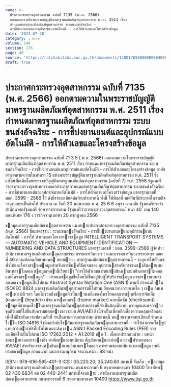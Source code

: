```yaml
---
name: >-
  ประกาศกระทรวงอุตสาหกรรม ฉบับที่ 7135 (พ.ศ. 2566)
  ออกตามความในพระราชบัญญัติมาตรฐานผลิตภัณฑ์อุตสาหกรรม พ.ศ. 2511 เรื่อง
  กำหนดมาตรฐานผลิตภัณฑ์อุตสาหกรรม ระบบขนส่งอัจฉริยะ -
  การชี้บ่งยานยนต์และอุปกรณ์แบบอัตโนมัติ - การให้ตัวเลขและโครงสร้างข้อมูล
date: '2023-07-20'
category: ง พิเศษ
volume: 140
section: 176
page: 40
source: 'https://ratchakitcha.soc.go.th/documents/140D176S0000000004000.pdf'
draft: true
---
```


# ประกาศกระทรวงอุตสาหกรรม ฉบับที่ 7135 (พ.ศ. 2566) ออกตามความในพระราชบัญญัติมาตรฐานผลิตภัณฑ์อุตสาหกรรม พ.ศ. 2511 เรื่อง กำหนดมาตรฐานผลิตภัณฑ์อุตสาหกรรม ระบบขนส่งอัจฉริยะ - การชี้บ่งยานยนต์และอุปกรณ์แบบอัตโนมัติ - การให้ตัวเลขและโครงสร้างข้อมูล

ประกาศกระทรวงอุตสาหกรรม ฉบับที่ 71 3 5 ( พ.ศ. 2566) ออกตามความในพระราชบัญญัติมาตรฐานผลิตภัณฑ์อุตสาหกรรม พ.ศ. 2511 เรื่อง กำหนดมาตรฐานผลิตภัณฑ์อุตสาหกรรม ระบบขนส่งอัจฉริยะ - การชี้บ่งยานยนต์และอุปกรณ์แบบอัตโนมัติ - การให้ตัวเลขและโครงสร้างข้อมูล อาศัยอานาจตามความในมาตรา 15 แห่งพระราชบัญญัติมาตรฐานผลิตภัณฑ์อุตสาหกรรม พ.ศ. 2511 ซึ่งแก้ไขเพิ่มเติมโดยพระราชบัญญัติมาตรฐานผลิตภัณฑ์อุตสาหกรรม (ฉบับที่ 7) พ.ศ. 2558 รัฐมนตรีว่าการกระทรวงอุตสาหกรรมออกประกาศกาหนดมาตรฐานผลิตภัณฑ์อุตสาหกรรม ระบบขนส่งอัจฉริยะ - การชี้บ่งยานยนต์และอุปกรณ์แบบอัตโนมัติ - การให้ตัวเลขและโครงสร้างข้อมูล มาตรฐานเลขที่ มอก. 3599 - 2566 ไว้ ดังมีรายละเอียดต่อท้ายประกาศนี้ ทั้งนี้ ให้มีผลตั้ งแต่วันที่ประกาศในราชกิจจานุเบกษาเป็นต้นไป ประกาศ ณ วันที่ 30 พฤษภาคม พ.ศ. 25 6 6 อนุชา นาคาศัย รัฐมนตรีประจำสำนักนายกรัฐมนตรี รักษาราชการแทน รัฐมนตรีว่าการกระทรวงอุตสาหกรรม ้ หนา 40 ่ เลม 140 ตอนพิเศษ 176 ง ราชกิจจานุเบกษา 20 กรกฎาคม 2566

ขอมูลมาตรฐานผลิตภัณฑอุตสาหกรรม แนบทายประกาศกระทรวงอุตสาหกรรม ฉบับที่ 7135 (พ.ศ. 2566) ชื่อมาตรฐาน : ระบบขนสงอัจฉริยะ - การชี้บงยานยนตและอุปกรณแบบอัตโนมัติ - การให้ ตัวเลขและโครงสรางขอมูล INTELLIGENT TRANSPORT SYSTEMS — AUTOMATIC VEHICLE AND EQUIPMENT IDENTIFICATION — NUMBERING AND DATA STRUCTURES มาตรฐานเลขที่ : มอก. 3599−2566 ผู้จัดทํา : สํานักงานมาตรฐานผลิตภัณฑอุตสาหกรรม กรรมการวิชาการ : คณะกรรมการวิชาการรายสาขา คณะที่ 46 ความปลอดภัยยานยนต ขอบขาย : มาตรฐานผลิตภัณฑอุตสาหกรรมนี้ - ระบุการให้ตัวเลขทั่วไปและโครงสรางขอมูลสําหรับการชี้บงที่ชัดเจนของ อุปกรณสําหรับการขนสงสินคาแบบอินเทอรโมดอล ขอมูลเหลานี้เรียกวา "การให้ตัวเลขการขนสงสินคาแบบอินเทอรโมดอลและโครงสรางขอมูล" - กําหนดขอมูลขึ้นโดยไม่ขึ้นอยู่กับผู้ให้บริการขอมูล การสรางแบบจําลองของ ขอมูลเป็นไปตาม Abstract Syntax Notation One (ASN.1) ตามที่ กําหนดไวใน ISO/IEC 8824 มาตรฐานผลิตภัณฑอุตสาหกรรมนี้ไม่รวม ลักษณะทางกายภาพใด ๆ เชน อินเทอรเฟส มิติ ฯลฯ โดยไม่รวมถึงขอมูลที่ เป็นสวนหนึ่งของโพรโทคอลการสงหรือการจัดเก็บ (เฮดเดอร (header) เฟรม มารคเกอร (frame marker) และเช็คซัม (checksum)) - ขอมูลที่กําหนดไวในมาตรฐานผลิตภัณฑอุตสาหกรรมนี้จําเป็นต้องมีระบบ ควบคุมและแจกจายชุดตัวเลขที่ไม่ขึ้นกับความแตกตางของระบบ AVI/AEI สิ่งนี้จําเป็นเพื่อหลีกเลี่ยงความคลุมเครือและเพื่อให้มีระดับความปลอดภัยที่ จําเป็นตามความเหมาะสม ด้วยเหตุนี้ หนวยงานจดทะเบียนที่กําหนดไวใน ISO 14816 จึงมีผลบังคับใชกับมาตรฐานผลิตภัณฑอุตสาหกรรมนี้ - ทําให้สามารถใชรูปแบบการเขารหัสที่ปรับให้เหมาะสม เชน ASN.1 Packed Encoding Rules (PER) รายละเอียดให้เป็นไปตาม ISO 17262:2012 + A1:2019 ขอ 1 . เนื้อหาประกอบด้วย : บทนํา ขอบขาย เอกสารอางอิง คําศัพทและบทนิยาม สัญลักษณและคํายอ องคประกอบของ AVI/AEI สําหรับการขนสงสินคาแบบอินเทอรโมดอล ภาพรวมของบทนิยามของขอมูล บทนิยามของขอมูล ภาคผนวก และบรรณานุกรม จํานวนหน้า : 88 หน้า

ISBN : 978-616-595-401-3 ICS : 03.220.20; 35.240.60 สถานที่ จัดเก็บ : หองสมุดสํานักงานมาตรฐานผลิตภัณฑอุตสาหกรรม ถนนพระรามที่ 6 กรุงเทพมหานคร 10400 โทรศัพท 02 430 6834 ต่อ 02 440-2441 สถานที่จําหนาย : สํานักงานมาตรฐานผลิตภัณฑอุตสาหกรรม ถนนพระรามที่ 6 กรุงเทพมหานคร 10400 https://www.tisi.go.th

